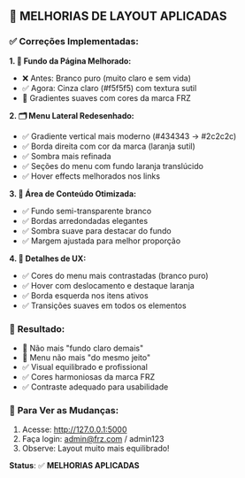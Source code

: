## 🎨 **MELHORIAS DE LAYOUT APLICADAS**

### ✅ **Correções Implementadas:**

**1. 🎨 Fundo da Página Melhorado:**
- ❌ Antes: Branco puro (muito claro e sem vida)
- ✅ Agora: Cinza claro (#f5f5f5) com textura sutil
- 🌟 Gradientes suaves com cores da marca FRZ

**2. 🗂️ Menu Lateral Redesenhado:**
- ✅ Gradiente vertical mais moderno (#434343 → #2c2c2c)
- ✅ Borda direita com cor da marca (laranja sutil)
- ✅ Sombra mais refinada
- ✅ Seções do menu com fundo laranja translúcido
- ✅ Hover effects melhorados nos links

**3. 📄 Área de Conteúdo Otimizada:**
- ✅ Fundo semi-transparente branco
- ✅ Bordas arredondadas elegantes
- ✅ Sombra suave para destacar do fundo
- ✅ Margem ajustada para melhor proporção

**4. 🔧 Detalhes de UX:**
- ✅ Cores do menu mais contrastadas (branco puro)
- ✅ Hover com deslocamento e destaque laranja
- ✅ Borda esquerda nos itens ativos
- ✅ Transições suaves em todos os elementos

### 🎯 **Resultado:**
- 🚫 Não mais "fundo claro demais"
- 🚫 Menu não mais "do mesmo jeito"
- ✅ Visual equilibrado e profissional
- ✅ Cores harmoniosas da marca FRZ
- ✅ Contraste adequado para usabilidade

### 📱 **Para Ver as Mudanças:**
1. Acesse: http://127.0.0.1:5000
2. Faça login: admin@frz.com / admin123
3. Observe: Layout muito mais equilibrado!

**Status**: ✅ **MELHORIAS APLICADAS**